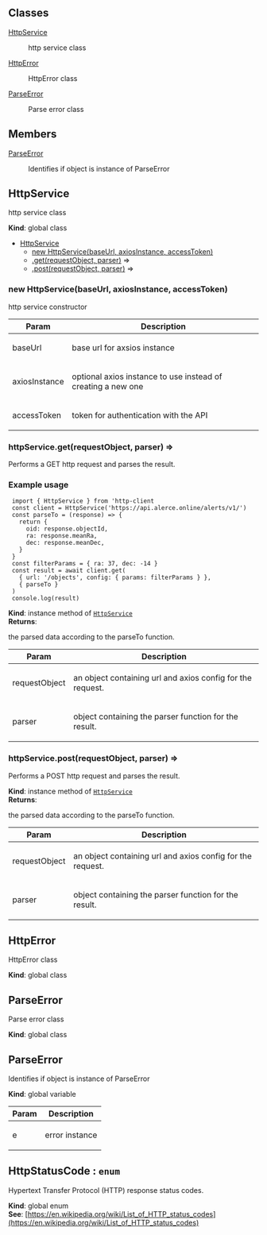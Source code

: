 ## Classes

<dl>
<dt><a href="#HttpService">HttpService</a></dt>
<dd><p>http service class</p></dd>
<dt><a href="#HttpError">HttpError</a></dt>
<dd><p>HttpError class</p></dd>
<dt><a href="#ParseError">ParseError</a></dt>
<dd><p>Parse error class</p></dd>
</dl>

## Members

<dl>
<dt><a href="#ParseError">ParseError</a></dt>
<dd><p>Identifies if object is instance of ParseError</p></dd>
</dl>

<a name="HttpService"></a>

## HttpService
<p>http service class</p>

**Kind**: global class  

* [HttpService](#HttpService)
    * [new HttpService(baseUrl, axiosInstance, accessToken)](#new_HttpService_new)
    * [.get(requestObject, parser)](#HttpService+get) ⇒
    * [.post(requestObject, parser)](#HttpService+post) ⇒

<a name="new_HttpService_new"></a>

### new HttpService(baseUrl, axiosInstance, accessToken)
<p>http service constructor</p>


| Param | Description |
| --- | --- |
| baseUrl | <p>base url for axsios instance</p> |
| axiosInstance | <p>optional axios instance to use instead of creating a new one</p> |
| accessToken | <p>token for authentication with the API</p> |

<a name="HttpService+get"></a>

### httpService.get(requestObject, parser) ⇒
<p>Performs a GET http request and parses the result.</p>
<h3>Example usage</h3>
<pre class="prettyprint source lang-js"><code> import { HttpService } from 'http-client
 const client = HttpService('https://api.alerce.online/alerts/v1/')
 const parseTo = (response) => {
   return {
     oid: response.objectId,
     ra: response.meanRa,
     dec: response.meanDec,
   }
 }
 const filterParams = { ra: 37, dec: -14 }
 const result = await client.get(
   { url: '/objects', config: { params: filterParams } },
   { parseTo }
 )
 console.log(result)
</code></pre>

**Kind**: instance method of [<code>HttpService</code>](#HttpService)  
**Returns**: <p>the parsed data according to the parseTo function.</p>  

| Param | Description |
| --- | --- |
| requestObject | <p>an object containing url and axios config for the request.</p> |
| parser | <p>object containing the parser function for the result.</p> |

<a name="HttpService+post"></a>

### httpService.post(requestObject, parser) ⇒
<p>Performs a POST http request and parses the result.</p>

**Kind**: instance method of [<code>HttpService</code>](#HttpService)  
**Returns**: <p>the parsed data according to the parseTo function.</p>  

| Param | Description |
| --- | --- |
| requestObject | <p>an object containing url and axios config for the request.</p> |
| parser | <p>object containing the parser function for the result.</p> |

<a name="HttpError"></a>

## HttpError
<p>HttpError class</p>

**Kind**: global class  
<a name="ParseError"></a>

## ParseError
<p>Parse error class</p>

**Kind**: global class  
<a name="ParseError"></a>

## ParseError
<p>Identifies if object is instance of ParseError</p>

**Kind**: global variable  

| Param | Description |
| --- | --- |
| e | <p>error instance</p> |

<a name="HttpStatusCode"></a>

## HttpStatusCode : <code>enum</code>
<p>Hypertext Transfer Protocol (HTTP) response status codes.</p>

**Kind**: global enum  
**See**: [https://en.wikipedia.org/wiki/List_of_HTTP_status_codes](https://en.wikipedia.org/wiki/List_of_HTTP_status_codes)  
